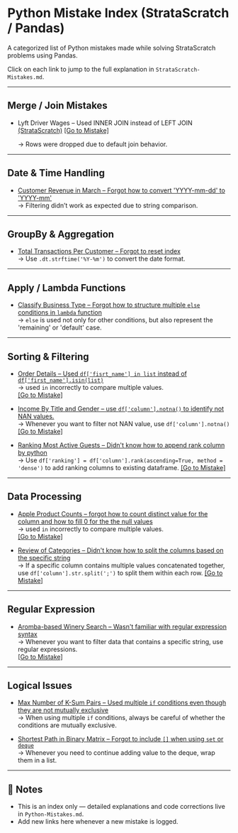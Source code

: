 # Python Mistake Index (StrataScratch / Pandas)

A categorized list of Python mistakes made while solving StrataScratch problems using Pandas.

Click on each link to jump to the full explanation in `StrataScratch-Mistakes.md`.

---

## Merge / Join Mistakes

- Lyft Driver Wages – Used INNER JOIN instead of LEFT JOIN [(StrataScratch)](https://www.stratascratch.com/?via=signupnow&gad_source=1&gbraid=0AAAAA_CeujGTpJbwKfJvLlHyqRKxeS55b&gclid=CjwKCAjwn6LABhBSEiwAsNJrjpcjMuRtBp0l2wJGRVR4Pz5r8l3axl5GtDQWx-04MKIarole2Pm1WxoCKGkQAvD_BwE) [[Go to Mistake]](Python-Mistakes.md#1-problem-lyft-driver-wages)

  → Rows were dropped due to default join behavior.

---

## Date & Time Handling

- [Customer Revenue in March – Forgot how to convert 'YYYY-mm-dd' to 'YYYY-mm'](Python-Mistakes.md#4-problem-customer-revenue-in-march)  
  → Filtering didn’t work as expected due to string comparison.

---

## GroupBy & Aggregation

- [Total Transactions Per Customer – Forgot to reset index](Python-Mistakes.md#-problem-total-transactions-per-customer)  
  → Use `.dt.strftime('%Y-%m')` to convert the date format.

---

## Apply / Lambda Functions

- [Classify Business Type – Forgot how to structure multiple `else` conditions in `lambda` function](Python-Mistakes.md#3-problem-classify-business-type)  
  → `else` is used not only for other conditions, but also represent the 'remaining' or 'default' case.

---

## Sorting & Filtering

- [Order Details – Used `df['fisrt_name'] in list` instead of `df['first_name'].isin(list)`](https://platform.stratascratch.com/coding/9913-order-details?code_type=2 )  
  → used `in` incorrectly to compare multiple values.  
  [[Go to Mistake]](Python-Mistakes.md#1-problem-order-details)

- [Income By Title and Gender – use `df['column'].notna()` to identify not NAN values.](https://platform.stratascratch.com/coding/10077-income-by-title-and-gender?code_type=2)  
  → Whenever you want to filter not NAN value, use `df['column'].notna()`  
  [[Go to Mistake]](Python-Mistakes.md#1-income-by-title-and-gender)

- [Ranking Most Active Guests – Didn't know how to append rank column by python](https://platform.stratascratch.com/coding/10159-ranking-most-active-guests?code_type=2)  
  → Use `df['ranking'] = df['column'].rank(ascending=True, method = 'dense')` to add ranking columns to existing dataframe. 
  [[Go to Mistake]](Python-Mistakes.md#7-problem-ranking-most-active-guests)

---

## Data Processing
- [Apple Product Counts – forgot how to count distinct value for the column and how to fill 0 for the the null values](https://platform.stratascratch.com/coding/10141-apple-product-counts?code_type=2 )  
  → used `in` incorrectly to compare multiple values.  
  [[Go to Mistake]](Python-Mistakes.md#6-apple-product-counts)

- [Review of Categories – Didn't know how to split the columns based on the specific string](https://platform.stratascratch.com/coding/10049-reviews-of-categories?code_type=2)  
  → If a specific column contains multiple values concatenated together, use `df['column'].str.split(';')` to split them within each row. 
  [[Go to Mistake]](Python-Mistakes.md#9-review-of-categories)

---

## Regular Expression
- [Aromba-based Winery Search – Wasn't familiar with regular expression syntax](https://platform.stratascratch.com/coding/10026-find-all-wineries-which-produce-wines-by-possessing-aromas-of-plum-cherry-rose-or-hazelnut?code_type=2)  
  → Whenever you want to filter data that contains a specific string, use regular expressions.  
  [[Go to Mistake]](Python-Mistakes.md#8-Aroma-based-Winery-Search)

---

## Logical Issues

- [Max Number of K-Sum Pairs – Used multiple `if` conditions even though they are not mutually exclusive](Python-Mistakes.md#5-problem-Max-Number-of-K-sum-Pairs-Leetcode-1679)  
  → When using multiple `if` conditions, always be careful of whether the conditions are mutually exclusive.

- [Shortest Path in Binary Matrix – Forgot to include `[]` when using `set` or `deque`](Python-Mistakes.md#10-problem-shortest-path-in-binary-matrix)  
  → Whenever you need to continue adding value to the deque, wrap them in a list. 
---

## 🧠 Notes

- This is an index only — detailed explanations and code corrections live in `Python-Mistakes.md`.
- Add new links here whenever a new mistake is logged.
